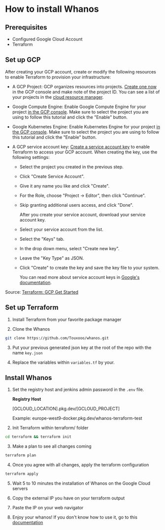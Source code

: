 # How to install Whanos

## Prerequisites

- Configured Google Cloud Account
- Terraform

## Set up GCP

After creating your GCP account, create or modify the following resources to enable Terraform to provision your infrastructure:

- A GCP Project: GCP organizes resources into projects. [Create one now](https://console.cloud.google.com/projectcreate) in the GCP console and make note of the project ID. You can see a list of your projects in the [cloud resource manager](https://console.cloud.google.com/cloud-resource-manager).

- Google Compute Engine: Enable Google Compute Engine for your project [in the GCP console](https://console.developers.google.com/apis/library/compute.googleapis.com). Make sure to select the project you are using to follow this tutorial and click the "Enable" button.

- Google Kubernetes Engine: Enable Kubernetes Engine for your project [in the GCP console](https://console.cloud.google.com/marketplace/product/google/container.googleapis.com). Make sure to select the project you are using to follow this tutorial and click the "Enable" button.

- A GCP service account key: [Create a service account key](https://console.cloud.google.com/apis/credentials/serviceaccountkey) to enable Terraform to access your GCP account. When creating the key, use the following settings:

  - Select the project you created in the previous step.
  - Click "Create Service Account".
  - Give it any name you like and click "Create".
  - For the Role, choose "Project -> Editor", then click "Continue".
  - Skip granting additional users access, and click "Done".

    After you create your service account, download your service account key.

  - Select your service account from the list.
  - Select the "Keys" tab.
  - In the drop down menu, select "Create new key".
  - Leave the "Key Type" as JSON.
  - Click "Create" to create the key and save the key file to your system.

    You can read more about service account keys in [Google's documentation](https://cloud.google.com/iam/docs/creating-managing-service-account-keys).

Source: [Terraform: GCP Get Started](https://developer.hashicorp.com/terraform/tutorials/gcp-get-started/google-cloud-platform-build)

## Set up Terraform

1. Install Terraform from your favorite package manager

2. Clone the Whanos

```sh
git clone https://github.com/Touxooo/whanos.git
```

3. Put your previous generated json key at the root of the repo with the name `key.json`

4. Replace the variables within `variables.tf` by your.

## Install Whanos

1. Set the registry host and jenkins admin password in the `.env` file.

   **Registry Host**

   [GCLOUD_LOCATION].pkg.dev/[GCLOUD_PROJECT]

   Example: europe-west9-docker.pkg.dev/whanos-terraform-test

2. Init Terraform within terraform/ folder

```sh
cd terraform && terraform init
```

3. Make a plan to see all changes coming

```sh
terraform plan
```

4. Once you agree with all changes, apply the terraform configuration

```sh
terraform apply
```

5. Wait 5 to 10 minutes the installation of Whanos on the Google Cloud servers

6. Copy the external IP you have on your terraform output

7. Paste the IP on your web navigator

8. Enjoy your whanos! If you don't know how to use it, go to this [documentation](https://github.com/Touxooo/whanos/docs/setup_whanos.md)
